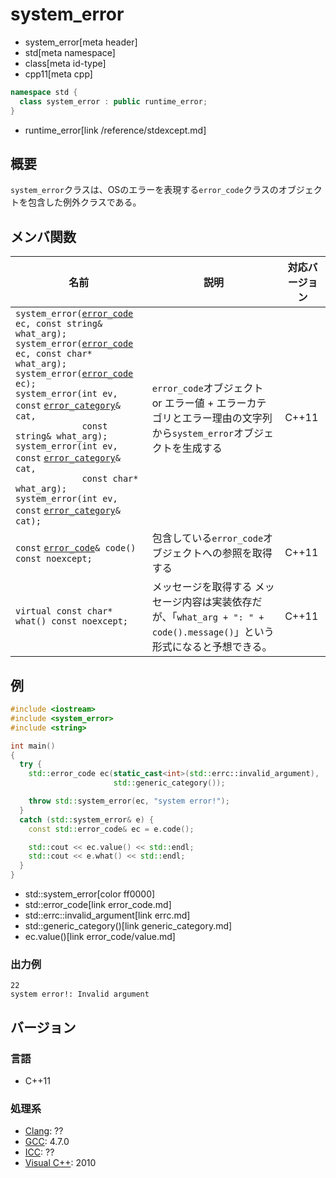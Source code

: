 # system_error
* system_error[meta header]
* std[meta namespace]
* class[meta id-type]
* cpp11[meta cpp]

```cpp
namespace std {
  class system_error : public runtime_error;
}
```
* runtime_error[link /reference/stdexcept.md]

## 概要
`system_error`クラスは、OSのエラーを表現する`error_code`クラスのオブジェクトを包含した例外クラスである。


## メンバ関数

| 名前 | 説明 | 対応バージョン |
|------|------|----------------|
|`system_error(`[`error_code`](error_code.md) `ec, const string& what_arg);`<br/>`system_error(`[`error_code`](error_code.md) `ec, const char* what_arg);`<br/>`system_error(`[`error_code`](error_code.md) `ec);`<br/>`system_error(int ev, const` [`error_category`](error_category.md)`& cat,`<br/>`             const string& what_arg);`<br/>`system_error(int ev, const` [`error_category`](error_category.md)`& cat,`<br/>`             const char* what_arg);`<br/>`system_error(int ev, const` [`error_category`](error_category.md)`& cat);` | `error_code`オブジェクト or エラー値 + エラーカテゴリとエラー理由の文字列から`system_error`オブジェクトを生成する | C++11 |
|`const` [`error_code`](error_code.md)`& code() const noexcept;` | 包含している`error_code`オブジェクトへの参照を取得する | C++11 |
|`virtual const char* what() const noexcept;` | メッセージを取得する メッセージ内容は実装依存だが、「`what_arg + ": " + code().message()`」という形式になると予想できる。 | C++11 |


## 例
```cpp example
#include <iostream>
#include <system_error>
#include <string>

int main()
{
  try {
    std::error_code ec(static_cast<int>(std::errc::invalid_argument),
                       std::generic_category());

    throw std::system_error(ec, "system error!");
  }
  catch (std::system_error& e) {
    const std::error_code& ec = e.code();

    std::cout << ec.value() << std::endl;
    std::cout << e.what() << std::endl;
  }
}
```
* std::system_error[color ff0000]
* std::error_code[link error_code.md]
* std::errc::invalid_argument[link errc.md]
* std::generic_category()[link generic_category.md]
* ec.value()[link error_code/value.md]

### 出力例
```
22
system error!: Invalid argument
```

## バージョン
### 言語
- C++11

### 処理系
- [Clang](/implementation.md#clang): ??
- [GCC](/implementation.md#gcc): 4.7.0
- [ICC](/implementation.md#icc): ??
- [Visual C++](/implementation.md#visual_cpp): 2010


